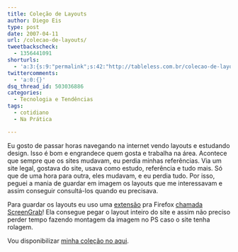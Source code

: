```yaml
---
title: Coleção de Layouts
author: Diego Eis
type: post
date: 2007-04-11
url: /colecao-de-layouts/
tweetbackscheck:
  - 1356441091
shorturls:
  - 'a:3:{s:9:"permalink";s:42:"http://tableless.com.br/colecao-de-layouts";s:7:"tinyurl";s:26:"http://tinyurl.com/3qdhjal";s:4:"isgd";s:19:"http://is.gd/39qxrf";}'
twittercomments:
  - 'a:0:{}'
dsq_thread_id: 503036886
categories:
  - Tecnologia e Tendências
tags:
  - cotidiano
  - Na Prática

---
```

Eu gosto de passar horas navegando na internet vendo layouts e estudando design. Isso é bom e engrandece quem gosta e trabalha na área. Acontece que sempre que os sites mudavam, eu perdia minhas referências. Via um site legal, gostava do site, usava como estudo, referência e tudo mais. Só que de uma hora para outra, eles mudavam, e eu perdia tudo. Por isso, peguei a mania de guardar em imagem os layouts que me interessavam e assim conseguir consultá-los quando eu precisava.

Para guardar os layouts eu uso uma [extensão][1] pra Firefox [chamada ScreenGrab][2]! Ela consegue pegar o layout inteiro do site e assim não preciso perder tempo fazendo montagem da imagem no PS caso o site tenha rolagem.

Vou disponibilizar [minha coleção no aqui][3].

 [1]: http://tableless.com.br/categorias/extensions/
 [2]: http://tableless.com.br/extension-screen-grab
 [3]: http://diegoeis.com/colecao-de-layouts-para-referencia-de-design/